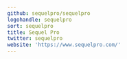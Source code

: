 ```yaml
---
github: sequelpro/sequelpro
logohandle: sequelpro
sort: sequelpro
title: Sequel Pro
twitter: sequelpro
website: 'https://www.sequelpro.com/'
---
```

